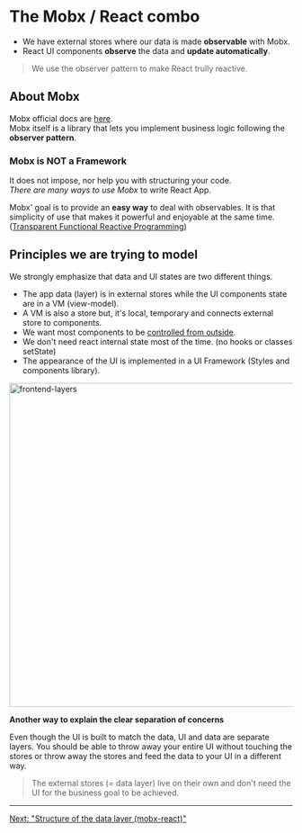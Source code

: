 # The Mobx / React combo

- We have external stores where our data is made **observable** with Mobx.
- React UI components **observe** the data and **update automatically**.

> We use the observer pattern to make React trully reactive.

## About Mobx

Mobx official docs are [here](http://mobx.js.org/).  
Mobx itself is a library that lets you implement business logic following the **observer pattern**.

### Mobx is NOT a Framework

It does not impose, nor help you with structuring your code.  
_There are many ways to use Mobx_ to write React App.

Mobx' goal is to provide an **easy way** to deal with observables.
It is that simplicity of use that makes it powerful and enjoyable at the same time. ([Transparent Functional Reactive Programming](https://medium.com/hackernoon/becoming-fully-reactive-an-in-depth-explanation-of-mobservable-55995262a254#.9aufnt6up))


## Principles we are trying to model

We strongly emphasize that data and UI states are two different things.

- The app data (layer) is in external stores while the UI components state are in a VM (view-model).
- A VM is also a store but, it's local, temporary and connects external store to components.
- We want most components to be [controlled from outside](https://reactjs.org/docs/forms.html#controlled-components).
- We don't need react internal state most of the time. (no hooks or classes setState)
- The appearance of the UI is implemented in a UI Framework (Styles and components library).

<img width="576" alt="frontend-layers" src="https://user-images.githubusercontent.com/1526150/107215672-ea1ebe80-6a0b-11eb-9c47-9630179875b2.png">

**Another way to explain the clear separation of concerns**

Even though the UI is built to match the data, UI and data are separate layers. You should be able to throw away your entire UI without touching the stores or throw away the stores and feed the data to your UI in a different way.

> The external stores (= data layer) live on their own and don't need the UI for the business goal to be achieved.

---

[Next: "Structure of the data layer (mobx-react)"](frontend-03-2-structure-of-datalayer_mobx-react.md)
